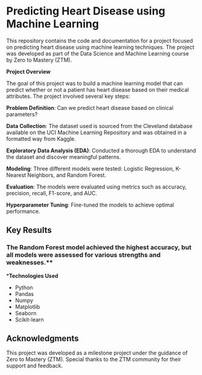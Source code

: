 # Predicting Heart Disease using Machine Learning

This repository contains the code and documentation for a project focused on predicting heart disease using machine learning techniques. The project was developed as part of the Data Science and Machine Learning course by Zero to Mastery (ZTM).

**Project Overview**

The goal of this project was to build a machine learning model that can predict whether or not a patient has heart disease based on their medical attributes. The project involved several key steps:

**Problem Definition**: Can we predict heart disease based on clinical parameters?

**Data Collection**: The dataset used is sourced from the Cleveland database available on the UCI Machine Learning Repository and was obtained in a formatted way from Kaggle.

**Exploratory Data Analysis (EDA)**: Conducted a thorough EDA to understand the dataset and discover meaningful patterns.

**Modeling**: Three different models were tested: Logistic Regression, K-Nearest Neighbors, and Random Forest.

**Evaluation**: The models were evaluated using metrics such as accuracy, precision, recall, F1-score, and AUC.

**Hyperparameter Tuning**: Fine-tuned the models to achieve optimal performance.



## Key Results

### The Random Forest model achieved the highest accuracy, but all models were assessed for various strengths and weaknesses.**

***Technologies Used**

* Python
* Pandas
* Numpy
* Matplotlib
* Seaborn
* Scikit-learn


## Acknowledgments

This project was developed as a milestone project under the guidance of Zero to Mastery (ZTM). Special thanks to the ZTM community for their support and feedback.
